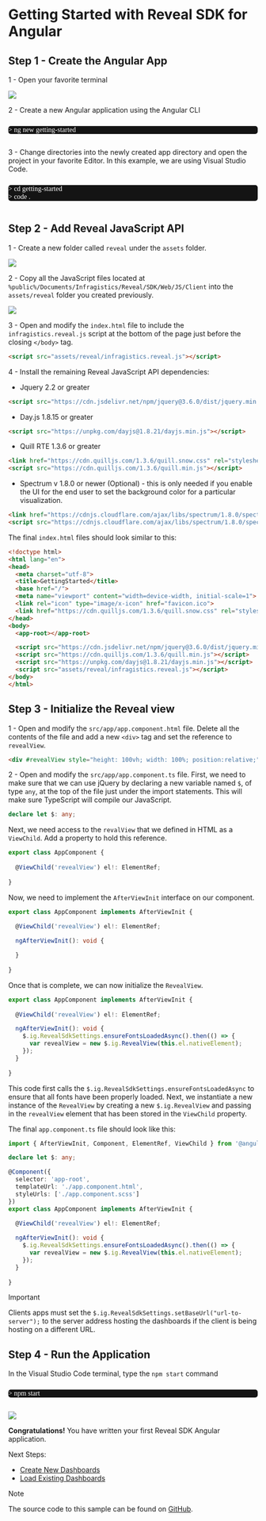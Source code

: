 # Getting Started with Reveal SDK for Angular

## Step 1 - Create the Angular App

1 - Open your favorite terminal

![](images/getting-started-angular-terminal.jpg)

2 - Create a new Angular application using the Angular CLI

<pre style="background:#141414;color:white;display:inline-block;padding:16x;margin-top:10px;font-family:'Consolas';border-radius:5px;width:100%">
> ng new getting-started
</pre>

3 - Change directories into the newly created app directory and open the project in your favorite Editor. In this example, we are using Visual Studio Code.

<pre style="background:#141414;color:white;display:inline-block;padding:16x;margin-top:10px;font-family:'Consolas';border-radius:5px;width:100%">
> cd getting-started
> code .
</pre>

## Step 2 - Add Reveal JavaScript API

1 - Create a new folder called `reveal` under the `assets` folder.

![](images/angular-create-reveal-folder.jpg)

2 - Copy all the JavaScript files located at `%public%/Documents/Infragistics/Reveal/SDK/Web/JS/Client` into the `assets/reveal` folder you created previously.

![](images/angular-copy-reveal-files.jpg)

3 - Open and modify the `index.html` file to include the `infragistics.reveal.js` script at the bottom of the page just before the closing `</body>` tag.

```html
<script src="assets/reveal/infragistics.reveal.js"></script>
```

4 - Install the remaining Reveal JavaScript API dependencies:

- Jquery 2.2 or greater

```html
<script src="https://cdn.jsdelivr.net/npm/jquery@3.6.0/dist/jquery.min.js"></script>
```
- Day.js 1.8.15 or greater

```html
<script src="https://unpkg.com/dayjs@1.8.21/dayjs.min.js"></script>
```

- Quill RTE 1.3.6 or greater

```html
<link href="https://cdn.quilljs.com/1.3.6/quill.snow.css" rel="stylesheet" type="text/css">    
<script src="https://cdn.quilljs.com/1.3.6/quill.min.js"></script>
```

- Spectrum v 1.8.0 or newer (Optional) - this is only needed if you enable the UI for the end user to set the background color for a particular visualization.

``` html
<link href="https://cdnjs.cloudflare.com/ajax/libs/spectrum/1.8.0/spectrum.min.css" rel="stylesheet" type="text/css" >
<script src="https://cdnjs.cloudflare.com/ajax/libs/spectrum/1.8.0/spectrum.min.js"></script>
```

The final `index.html` files should look similar to this:

```html
<!doctype html>
<html lang="en">
<head>
  <meta charset="utf-8">
  <title>GettingStarted</title>
  <base href="/">
  <meta name="viewport" content="width=device-width, initial-scale=1">
  <link rel="icon" type="image/x-icon" href="favicon.ico">
  <link href="https://cdn.quilljs.com/1.3.6/quill.snow.css" rel="stylesheet" type="text/css">    
</head>
<body>
  <app-root></app-root>

  <script src="https://cdn.jsdelivr.net/npm/jquery@3.6.0/dist/jquery.min.js"></script>
  <script src="https://cdn.quilljs.com/1.3.6/quill.min.js"></script>
  <script src="https://unpkg.com/dayjs@1.8.21/dayjs.min.js"></script>
  <script src="assets/reveal/infragistics.reveal.js"></script>
</body>
</html>
```

## Step 3 - Initialize the Reveal view

1 - Open and modify the `src/app/app.component.html` file. Delete all the contents of the file and add a new `<div>` tag and set the reference to `revealView`.

```html
<div #revealView style="height: 100vh; width: 100%; position:relative;"></div>
```

2 - Open and modify the `src/app/app.component.ts` file.  First, we need to make sure that we can use jQuery by declaring a new variable named `$`, of type `any`, at the top of the file just under the import statements. This will make sure TypeScript will compile our JavaScript.

```ts
declare let $: any;
```

Next, we need access to the `revalView` that we defined in HTML as a `ViewChild`. Add a property to hold this reference.

```ts
export class AppComponent {
  
  @ViewChild('revealView') el!: ElementRef;
  
}
```

Now, we need to implement the `AfterViewInit` interface on our component.

```ts
export class AppComponent implements AfterViewInit {
  
  @ViewChild('revealView') el!: ElementRef;

  ngAfterViewInit(): void {

  }
  
}
```

Once that is complete, we can now initialize the `RevealView`.

```ts
export class AppComponent implements AfterViewInit {
  
  @ViewChild('revealView') el!: ElementRef;

  ngAfterViewInit(): void {
    $.ig.RevealSdkSettings.ensureFontsLoadedAsync().then(() => {
      var revealView = new $.ig.RevealView(this.el.nativeElement);
    }); 
  }
  
}
```

This code first calls the `$.ig.RevealSdkSettings.ensureFontsLoadedAsync` to ensure that all fonts have been properly loaded. Next, we instantiate a new instance of the `RevealView` by creating a new `$.ig.RevealView` and passing in the `revealView` element that has been stored in the `ViewChild` property.

The final `app.component.ts` file should look like this:

```ts
import { AfterViewInit, Component, ElementRef, ViewChild } from '@angular/core';

declare let $: any;

@Component({
  selector: 'app-root',
  templateUrl: './app.component.html',
  styleUrls: ['./app.component.scss']
})
export class AppComponent implements AfterViewInit {
  
  @ViewChild('revealView') el!: ElementRef;

  ngAfterViewInit(): void {
    $.ig.RevealSdkSettings.ensureFontsLoadedAsync().then(() => {
      var revealView = new $.ig.RevealView(this.el.nativeElement);
    }); 
  }
  
}
```

> [!IMPORTANT]
> Clients apps must set the `$.ig.RevealSdkSettings.setBaseUrl("url-to-server");` to the server address hosting the dashboards if the client is being hosting on a different URL.

## Step 4 - Run the Application

In the Visual Studio Code terminal, type the `npm start` command

<pre style="background:#141414;color:white;display:inline-block;padding:16x;margin-top:10px;font-family:'Consolas';border-radius:5px;width:100%">
> npm start
</pre>

![](images/angular-app-running.jpg)

**Congratulations!** You have written your first Reveal SDK Angular application.

Next Steps:
- [Create New Dashboards](creating-dashboards.md)
- [Load Existing Dashboards](loading-dashboards.md)

> [!NOTE]
> The source code to this sample can be found on [GitHub](https://github.com/RevealBi/sdk-samples-angular/tree/main/01-GettingStarted).
